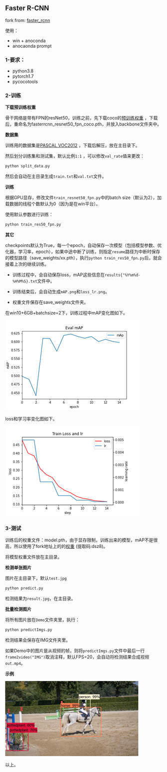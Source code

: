 ## Faster R-CNN

fork from: [faster_rcnn](https://github.com/WZMIAOMIAO/deep-learning-for-image-processing/tree/master/pytorch_object_detection/faster_rcnn) 

使用：

+ win + anoconda
+ anocaonda prompt

### 1-要求：

* python3.8
* pytorch1.7
* pycocotools

### 2-训练

**下载预训练权重**

骨干网络是带有FPN的resNet50，训练之前，先下载coco的[预训练权重]( https://download.pytorch.org/models/fasterrcnn_resnet50_fpn_coco-258fb6c6.pth) ，下载后，重命名为fasterrcnn_resnet50_fpn_coco.pth，并放入backbone文件夹中。

**数据集**

训练用的数据集是[PASCAL VOC2012](http://host.robots.ox.ac.uk/pascal/VOC/voc2012/VOCtrainval_11-May-2012.tar) ，下载后解压，放在主目录下。

然后划分训练集和测试集，默认比例`1:1` ，可以修改`val_rate`值来更改：

```python
python split_data.py
```

然后会自动在主目录生成`train.txt`和`val.txt`文件。

**训练**

根据GPU显存，修改文件`train_resnet50_fpn.py`中的batch size（默认为2），加载数据的线程个数默认为0（因为是在win平台）。

使用默认参数进行训练：

```python
python train_res50_fpn.py
```

**其它**

checkpoints默认为True，每一个epoch，自动保存一次模型（包括模型参数、优化器，学习率，epoch），如果中途中断了训练，则指定`resume`路径为中断时保存的模型路径（save_weights/xx.pth），执行`python train_res50_fpn.py`后，就会接着上次的继续训练。

+ 训练过程中，会自动保存loss，mAP这些信息在`results{"%Y%m%d-%H%M%S}.txt`文件中。

+ 训练结束后，会自动生成`mAP.png`和`loss_lr.png`。

+ 权重文件保存在save_weights文件夹。

在win10+6GB+batchsize=2下，训练过程中mAP变化图如下。

![loss_lr](__md__/mAP.png)

loss和学习率变化图如下。

![loss_lr](__md__/loss_and_lr20210605-072047.png)

### 3-测试

训练后的权重文件：model.pth，由于显存限制，训练出来的模型，mAP不是很高，所以使用了fork地址上的的[权重](https://pan.baidu.com/s/1ifilndFRtAV5RDZINSHj5w) (提取码:dsz8)。

将模型权重文件放在主目录。

**检测单张图片**

图片在主目录下，默认`test.jpg`

```python
python predict.py
```

检测结果为`result.jpg`，在主目录。

**批量检测图片**

将所有图片放在`Demo`文件夹里，执行：

```python
python predictImgs.py
```

检测结果会保存在IMG文件夹里。

如果Demo中的图片是从视频的帧，则将`predictImgs.py`文件中最后一行`frame2video("IMG")`取消注释，默认FPS=20，会自动将检测结果合成视频`out.mp4`。

**示例**

<img src="./__md__/00050.jpg" alt="00050" style="zoom:50%;" />

以上。